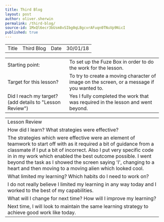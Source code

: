 ```yaml
---
title: Third Blog
layout: post
author: oliver.sherwin
permalink: /third-blog/
source-id: 1MxQl6ecr3bUsm8vSIbg0qLBgcvrAFuqn0TNuVp9NicI
published: true
---
```

<table>
  <tr>
    <td>Title</td>
    <td>Third Blog</td>
    <td>Date</td>
    <td>30/01/18</td>
  </tr>
</table>


<table>
  <tr>
    <td>Starting point:</td>
    <td>To set up the Fuze Box in order to do the work for the lesson.</td>
  </tr>
  <tr>
    <td>Target for this lesson?</td>
    <td>To try to create a moving character of image on the screen, or a message if you wanted to.</td>
  </tr>
  <tr>
    <td>Did I reach my target?
(add details to "Lesson Review")</td>
    <td>Yes I fully completed the work that was required in the lesson and went beyond.</td>
  </tr>
</table>


<table>
  <tr>
    <td>Lesson Review</td>
  </tr>
  <tr>
    <td>How did I learn? What strategies were effective?</td>
  </tr>
  <tr>
    <td>The strategies which were effective were an element of teamwork to start off with as it required a bit of guidance from a classmate if I put a bit of incorrect. Also I put very specific code in in my work which enabled the best outcome possible. I went beyond the task as I showed the screen saying 'I', changing to a heart and then moving to a moving alien which looked cool.</td>
  </tr>
  <tr>
    <td>What limited my learning? Which habits do I need to work on?</td>
  </tr>
  <tr>
    <td>I do not really believe I limited my learning in any way today and I worked to the best of my capabilities.</td>
  </tr>
  <tr>
    <td>What will I change for next time? How will I improve my learning?</td>
  </tr>
  <tr>
    <td>Next time, I will look to maintain the same learning strategy to achieve good work like today.</td>
  </tr>
</table>


